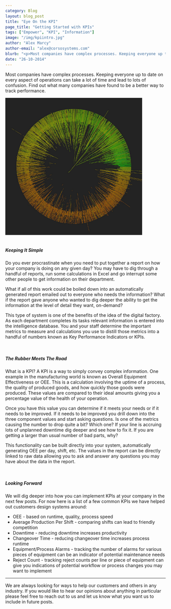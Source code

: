 ```yaml
---
category: Blog
layout: blog_post
title: "Eye On the KPI"
page_title: "Getting Started with KPIs"
tags: ["Empower", "KPI", "Information"]
image: "/img/kpiintro.jpg"
author: "Alex Marcy"
author-email: "alex@corsosystems.com"
blurb: "<p>Most companies have complex processes. Keeping everyone up to date on every aspect of operations can take a lot of time and lead to lots of confusion. Find out what many companies have found to be a better way.</p>"
date: "26-10-2014"
---
```


<p>Most companies have complex processes. Keeping everyone up to date on every aspect of operations can take a lot of time and lead to lots of confusion. Find out what many companies have found to be a better way to track performance.</p>

<img src="/img/kpiintro.jpg" width="430px"/>
<br/>
<br/>
<h5><b>Keeping It Simple</b></h5>
<p>Do you ever procrastinate when you need to put together a report on how your company is doing on any given day? You may have to dig through a handful of reports, run some calculations in Excel and go interrupt some other people to get information on their department.</p>
<p>What if all of this work could be boiled down into an automatically generated report emailed out to everyone who needs the information? What if the report gave anyone who wanted to dig deeper the ability to get the information at the level of detail they want, on-demand?</p>

<p>This type of system is one of the benefits of the idea of the digital factory. As each department completes its tasks relevant information is entered into the intelligence database. You and your staff determine the important metrics to measure and calculations you use to distill those metrics into a handful of numbers known as Key Performance Indicators or KPIs.</p>
<br/>
<h5><b>The Rubber Meets The Road</b></h5>
<p>What is a KPI? A KPI is a way to simply convey complex information. One example in the manufacturing world is known as Overall Equipment Effectiveness or OEE. This is a calculation involving the uptime of a process, the quality of produced goods, and how quickly those goods were produced. These values are compared to their ideal amounts giving you a percentage value of the health of your operation.</p>

<p>Once you have this value you can determine if it meets your needs or if it needs to be improved. If it needs to be improved you drill down into the three component values and start asking questions. Is one of the metrics causing the number to drop quite a bit? Which one? If your line is accruing lots of unplanned downtime dig deeper and see how to fix it. If you are getting a larger than usual number of bad parts, why? </p>

<p>This functionality can be built directly into your system, automatically generating OEE per day, shift, etc. The values in the report can be directly linked to raw data allowing you to ask and answer any questions you may have about the data in the report.</p>

<br/>
<h5><b>Looking Forward</b></h5>
<p>We will dig deeper into how you can implement KPIs at your company in the next few posts. For now here is a list of a few common KPIs we have helped out customers design systems around:</p>

<ul>
	<li>OEE - based on runtime, quality, process speed</li>
    <li>Average Production Per Shift - comparing shifts can lead to friendly competition</li>
	<li>Downtime - reducing downtime increases productivity</li>
	<li>Changeover Time - reducing changeover time increases process runtime</li>
	<li>Equipment/Process Alarms - tracking the number of alarms for various pieces of equipment can be an indicator of potential maintenance needs</li>
	<li>Reject Count - tracking reject counts per line or piece of equipment can give you indications of potential workflow or process changes you may want to implement</li>
</ul>
<hr>
<p>We are always looking for ways to help our customers and others in any industry. If you would like to hear our opinions about anything in particular please feel free to reach out to us and let us know what you want us to include in future posts.</p>
<br/>